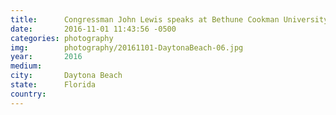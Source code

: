 ```yaml
---
title:  	Congressman John Lewis speaks at Bethune Cookman University's march to the polls
date:   	2016-11-01 11:43:56 -0500
categories: photography
img:		photography/20161101-DaytonaBeach-06.jpg
year:		2016
medium:
city:		Daytona Beach
state:		Florida
country:
---
```

